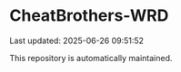 # CheatBrothers-WRD

Last updated: 2025-06-26 09:51:52

This repository is automatically maintained.

